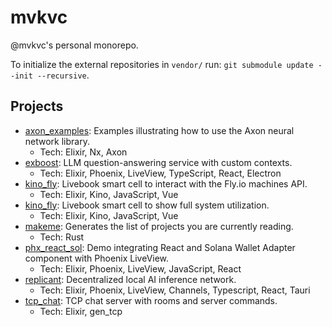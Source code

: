 # mvkvc

@mvkvc's personal monorepo.

To initialize the external repositories in `vendor/` run: `git submodule update --init --recursive`.

<!-- MAKEME START -->
<!-- THIS SECTION IS AUTOGENERATED -->
## Projects

- [axon_examples](./exercises/axon_examples/README.md): Examples illustrating how to use the Axon neural network library.
    - Tech: Elixir, Nx, Axon
- [exboost](./apps/exboost/README.md): LLM question-answering service with custom contexts.
    - Tech: Elixir, Phoenix, LiveView, TypeScript, React, Electron
- [kino_fly](./libs/kino_fly/README.md): Livebook smart cell to interact with the Fly.io machines API.
    - Tech: Elixir, Kino, JavaScript, Vue
- [kino_fly](./libs/kino_util/README.md): Livebook smart cell to show full system utilization.
    - Tech: Elixir, Kino, JavaScript, Vue
- [makeme](./utils/makeme/README.md): Generates the list of projects you are currently reading.
    - Tech: Rust
- [phx_react_sol](./utils/phx_react_sol/README.md): Demo integrating React and Solana Wallet Adapter component with Phoenix LiveView.
    - Tech: Elixir, Phoenix, LiveView, JavaScript, React
- [replicant](./vendor/replicant/README.md): Decentralized local AI inference network.
    - Tech: Elixir, Phoenix, LiveView, Channels, Typescript, React, Tauri
- [tcp_chat](./apps/tcp_chat/README.md): TCP chat server with rooms and server commands.
    - Tech: Elixir, gen_tcp
<!-- MAKEME END -->
